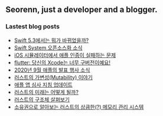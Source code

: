 ## Seorenn, just a developer and a blogger.

### Lastest blog posts

<!-- BLOG-POST-LIST:START -->
- [Swift 5.3에서는 뭐가 바뀌었을까?](https://seorenn.tistory.com/118)
- [Swift System 오픈소스화 소식](https://seorenn.tistory.com/152)
- [iOS 시뮬레이터에서 애플 인증이 실패하는 문제](https://seorenn.tistory.com/150)
- [flutter: 당신의 Xcode는 너무 구버전이예요!](https://seorenn.tistory.com/151)
- [2020년 9월 애플의 발표 행사 소식](https://seorenn.tistory.com/149)
- [러스트의 가변성(Mutability) 이야기](https://seorenn.tistory.com/145)
- [애플 앱 심사 지침 업데이트](https://seorenn.tistory.com/147)
- [러스트의 미래는 어떻게 될까?](https://seorenn.tistory.com/146)
- [러스트의 구조체 살펴보기](https://seorenn.tistory.com/144)
- [소유권으로 알아보는 러스트의 상큼한(?) 메모리 관리 시스템](https://seorenn.tistory.com/142)
<!-- BLOG-POST-LIST:END -->
